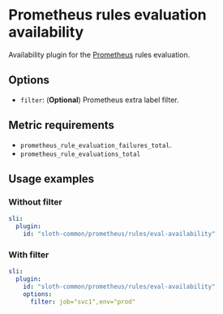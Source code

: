 # Prometheus rules evaluation availability

Availability plugin for the [Prometheus] rules evaluation.

## Options

- `filter`: (**Optional**) Prometheus extra label filter.

## Metric requirements

- `prometheus_rule_evaluation_failures_total`.
- `prometheus_rule_evaluations_total`

## Usage examples

### Without filter

```yaml
sli:
  plugin:
    id: "sloth-common/prometheus/rules/eval-availability"
```

### With filter

```yaml
sli:
  plugin:
    id: "sloth-common/prometheus/rules/eval-availability"
    options:
      filter: job="svc1",env="prod"
```

[prometheus]: https://prometheus.io
